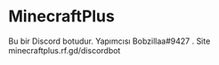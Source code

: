 # MinecraftPlus
Bu bir Discord botudur. Yapımcısı Bobzillaa#9427 . Site minecraftplus.rf.gd/discordbot
